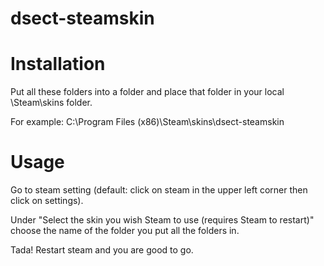 # dsect-steamskin

# Installation
Put all these folders into a folder and place that folder in
your local \Steam\skins folder.

For example: C:\Program Files (x86)\Steam\skins\dsect-steamskin

# Usage

Go to steam setting (default: click on steam in the upper left corner then click on settings).

Under "Select the skin you wish Steam to use (requires Steam to restart)" choose the name of
the folder you put all the folders in.

Tada! Restart steam and you are good to go.
